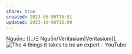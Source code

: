 ```yaml
---
share: true
created: 2023-06-05T15:51
updated: 2023-10-06T16:09
---
```

Nguồn:: [[../Ξ Nguồn/Veritasium|Veritasium]], ![The 4 things it takes to be an expert - YouTube](https://www.youtube.com/watch?v=5eW6Eagr9XA)
